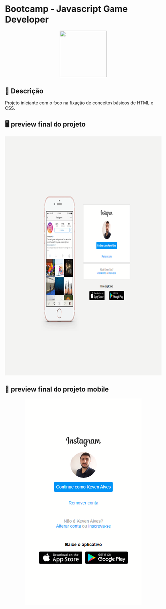 # Bootcamp - Javascript Game Developer

<p align="center">
  <img src="" width="150" height="150"/>
</p>

## 🚀 Descrição
Projeto iniciante com o foco na fixação de conceitos básicos de HTML e CSS.

## 🖥️ preview final do projeto

<p align="center">
  <img src="image/desktop.png" width="1012" height="773"/>
</p>

## 📳 preview final do projeto mobile

<p align="center">
  <img src="image/mobile.png" width="375" height="667"/>
</p>